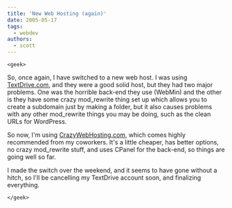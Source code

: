 ```yaml
---
title: 'New Web Hosting (again)'
date: 2005-05-17
tags:
  - webdev
authors:
  - scott
---
```


`<geek>`

So, once again, I have switched to a new web host. I was using [TextDrive.com](http://textdrive.com/), and they were a good solid host, but they had two major problems. One was the horrible back-end they use (WebMin) and the other is they have some crazy mod_rewrite thing set up which allows you to create a subdomain just by making a folder, but it also causes problems with any other mod_rewrite things you may be doing, such as the clean URLs for WordPress.

So now, I'm using [CrazyWebHosting.com](http://crazywebhosting.com/), which comes highly recommended from my coworkers. It's a little cheaper, has better options, no crazy mod_rewrite stuff, and uses CPanel for the back-end, so things are going well so far.

I made the switch over the weekend, and it seems to have gone without a hitch, so I'll be cancelling my TextDrive account soon, and finalizing everything.

`</geek>`
